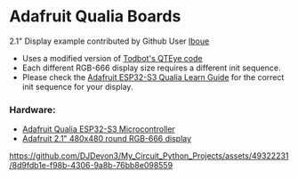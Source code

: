 # Adafruit Qualia Boards
2.1" Display example contributed by Github User [Iboue](https://github.com/lboue)

- Uses a modified version of [Todbot's QTEye code](https://github.com/todbot/circuitpython-tricks/tree/main/larger-tricks/eyeballs)
- Each different RGB-666 display size requires a different init sequence.
- Please check the [Adafruit ESP32-S3 Qualia Learn Guide](https://learn.adafruit.com/adafruit-qualia-esp32-s3-for-rgb666-displays) for the correct init sequence for your display.

### Hardware:
- [Adafruit Qualia ESP32-S3 Microcontroller](https://www.adafruit.com/product/5800)
- [Adafruit 2.1" 480x480 round RGB-666 display](https://www.adafruit.com/product/5792)

https://github.com/DJDevon3/My_Circuit_Python_Projects/assets/49322231/8d9fdb1e-f98b-4306-9a8b-76bb8e098559

